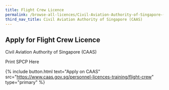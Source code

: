 ```yaml
---
title: Flight Crew Licence
permalink: /browse-all-licences/Civil-Aviation-Authority-of-Singapore-(CAAS)/Flight-Crew-Licence
third_nav_title: Civil Aviation Authority of Singapore (CAAS)
---
```


## Apply for Flight Crew Licence

Civil Aviation Authority of Singapore (CAAS)

Print SPCP Here

{% include button.html text="Apply on CAAS" src="https://www.caas.gov.sg/personnel-licences-training/flight-crew" type="primary" %}
